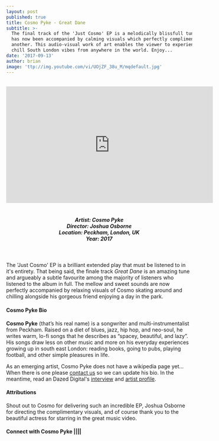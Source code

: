 ```yaml
---
layout: post
published: true
title: Cosmo Pyke - Great Dane
subtitle: >-
  The final track of the 'Just Cosmo' EP is a melodically blissfull tune which
  has now been accompanied by calming visuals which perfectly compliment one
  another. This audio-visual work of art enables the viewer to experience the
  chill South London vibes from anywhere in the world. Enjoy...
date: '2017-09-13'
author: brian
image: 'ttp://img.youtube.com/vi/UOjZF_38u_M/mqdefault.jpg'
---
```

<br />
<div class="embed-container">
<iframe allowfullscreen="" frameborder="0" height="315" src="https://www.youtube.com/embed/UOjZF_38u_M?rel=0" width="560"></iframe></div>
<br>
<h5 style="text-align: center;">
Artist: Cosmo Pyke<br>
Director: Joshua Osborne<br>
Location: Peckham, London, UK <br>
Year: 2017
</h5>
<br>

The 'Just Cosmo' EP is a brilliant extended play that must be listened to in it's entirety. That being said, the finale track *Great Dane* is an amazing tune and argueably a subtle favourite among the majority of listeners who listened to the album in full. The mellow and sweet sounds are now perfectly accompanied by relaxing visuals of Cosmo skating around and chilling alongside his gorgeous friend enjoying a day in the park.  


#### Cosmo Pyke Bio

**Cosmo Pyke** (that’s his real name) is a songwriter and multi-instrumentalist from Peckham. Raised on a diet of blues, jazz, hip hop, and neo-soul, he writes warm, lo-fi songs that he describes as “spacey, beautiful, and lazy”. His songs draw less on other music and more on his everyday experiences growing up in south east London: reading books, going to pubs, playing football, and other simple pleasures in life.

As an emerging artist, Cosmo Pyke does not have a wikipedia page yet... When there is one please [contact us](http://www.rwz.io/contact) so we can update his bio. In the meantime, read an Dazed Digital's <a href="http://www.dazeddigital.com/music/article/33695/1/cosmo-pyke-social-sites-video" target="_blank">interview</a> and <a href="http://www.dazeddigital.com/projects/article/35401/1/cosmo-pyke-musician-biography-dazed-100-profile" target="_blank">artist profile</a>.

#### Attributions

Shout out to Cosmo for delivering such an incredible EP, Joshua Osborne for directing the complimentary visuals, and of course thank you to the beautiful actress for starring in the great music video. 

#### Connect with Cosmo Pyke <a class="fa fa-facebook" href="https://www.facebook.com/cosmopykemusic" target="_blank"></a>|<a class="fa fa-twitter" href="https://twitter.com/cosmopyke" target="_blank"></a>|<a class="fa fa-youtube" href="https://www.youtube.com/channel/UC7yJwfM_D7K40crQLIHeHjA" target="_blank"></a>|<a class="fa fa-instagram" href="https://www.instagram.com/cosmo_pyke" target="_blank"></a>|<a class="fa fa-soundcloud" href="https://soundcloud.com/cosmopyke" target="_blank"></a>

